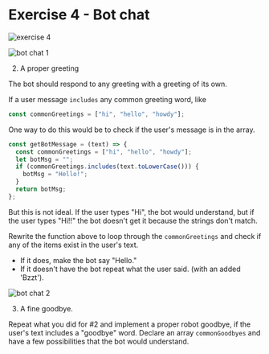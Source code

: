 # Exercise 4 - Bot chat

![exercise 4](../__lecture/assets/exercise-4.gif)

<!-- Time to kick things up a notch. Since we can't build something that will connect the user to a human, let's do the next best thing: a bot! 🤖.

Let's create a bot that that will _read_ the user message and respond appropriately. This can be a HUGE rabbit hole. So we won't even pretend to make the bot smart, but it should be smarter than our cat, monkey and parrot.

1. Let's start by creating our method and endpoint:

- Uses the `.get()` method
- the endpoint is `/bot-message`
- the method should respond with the user's message plus a `Bzzt` at the beginning. _look at the parrot example if you're stuck._
- feel free to keep the `setTimeout` as it adds a little realism to the interaction. :)

You should end up with something like this. -->

![bot chat 1](../__lecture/assets/bot-chat-1.png)

2. A proper greeting

The bot should respond to any greeting with a greeting of its own.

If a user message `includes` any common greeting word, like

```js
const commonGreetings = ["hi", "hello", "howdy"];
```

One way to do this would be to check if the user's message is in the array.

```js
const getBotMessage = (text) => {
  const commonGreetings = ["hi", "hello", "howdy"];
  let botMsg = "";
  if (commonGreetings.includes(text.toLowerCase())) {
    botMsg = "Hello!";
  }
  return botMsg;
};
```

But this is not ideal. If the user types "Hi", the bot would understand, but if the user types "Hi!!" the bot doesn't get it because the strings don't match.

Rewrite the function above to loop through the `commonGreetings` and check if any of the items exist in the user's text.

- If it does, make the bot say "Hello."
- If it doesn't have the bot repeat what the user said. (with an added 'Bzzt').

![bot chat 2](../__lecture/assets/bot-chat-2.png)

3. A fine goodbye.

Repeat what you did for #2 and implement a proper robot goodbye, if the user's text includes a "goodbye" word. Declare an array `commonGoodbyes` and have a few possibilities that the bot would understand.
